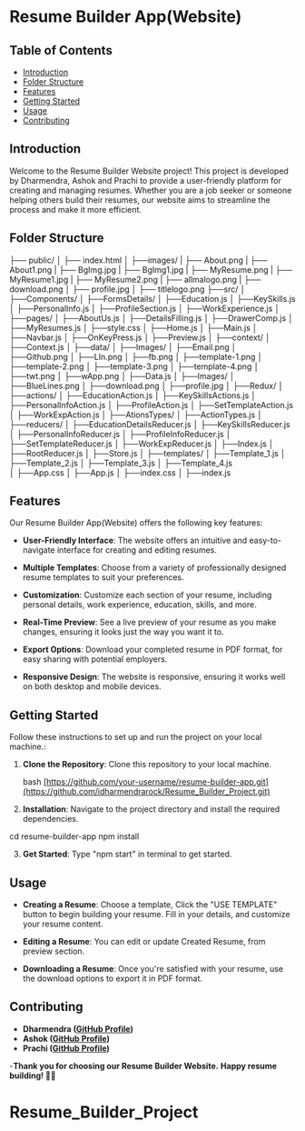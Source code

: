 # Resume Builder App(Website)

## Table of Contents

- [Introduction](#introduction)
- [Folder Structure](#Folde_Structure)
- [Features](#features)
- [Getting Started](#getting-started)
- [Usage](#usage)
- [Contributing](#contributing)

## Introduction

Welcome to the Resume Builder Website project! This project is developed by Dharmendra, Ashok and Prachi to provide a user-friendly platform for creating and managing resumes. Whether you are a job seeker or someone helping others build their resumes, our website aims to streamline the process and make it more efficient.

## Folder Structure

├── public/
│ ├── index.html
│ ├──images/
|   ├── About.png
|   ├── About1.png
|   ├── BgImg.jpg
|   ├── BgImg1.jpg
|   ├── MyResume.png
|   ├── MyResume1.jpg
|   ├── MyResume2.png
|   ├── allmalogo.png
|   ├── download.png
│   ├── profile.jpg
│   ├── titlelogo.png
├──src/
│ ├──Components/
│   ├──FormsDetails/
│          ├──Education.js
│          ├──KeySkills.js
│          ├──PersonalInfo.js
│          ├──ProfileSection.js
│          ├──WorkExperience.js
│   ├──pages/
│          ├──AboutUs.js
│          ├──DetailsFilling.js
│          ├──DrawerComp.js
│          ├──MyResumes.js
│          ├──style.css
│   ├──Home.js
│   ├──Main.js
│   ├──Navbar.js
│   ├──OnKeyPress.js
│   ├──Preview.js
│ ├──context/
│   ├──Context.js
│ ├──data/
│   ├──Images/
│          ├──Email.png
│          ├──Github.png
│          ├──LIn.png
│          ├──fb.png
│          ├──template-1.png
│          ├──template-2.png
│          ├──template-3.png
│          ├──template-4.png
│          ├──twt.png 
│          ├──wApp.png
│    ├──Data.js
│ ├──Images/
│   ├──BlueLines.png
│   ├──download.png
│   ├──profile.jpg
│ ├──Redux/
│   ├──actions/
│          ├──EducationAction.js
│          ├──KeySkillsActions.js
│          ├──PersonalInfoAction.js
│          ├──ProfileAction.js
│          ├──SetTemplateAction.js
│          ├──WorkExpAction.js
│ ├──AtionsTypes/
│    ├──ActionTypes.js
│ ├──reducers/
│    ├──EducationDetailsReducer.js
│    ├──KeySkillsReducer.js
│    ├──PersonalInfoReducer.js
│    ├──ProfileInfoReducer.js
│    ├──SetTemplateReducer.js
│    ├──WorkExpReducer.js
│ ├──Index.js
│ ├──RootReducer.js
│ ├──Store.js
│ ├──templates/
│    ├──Template_1.js
│    ├──Template_2.js
│    ├──Template_3.js
│    ├──Template_4.js  
│ ├──App.css
│ ├──App.js
│ ├──index.css
│ ├──index.js

## Features

Our Resume Builder App(Website) offers the following key features:

- **User-Friendly Interface**: The website offers an intuitive and easy-to-navigate interface for creating and editing resumes.

- **Multiple Templates**: Choose from a variety of professionally designed resume templates to suit your preferences.

- **Customization**: Customize each section of your resume, including personal details, work experience, education, skills, and more.

- **Real-Time Preview**: See a live preview of your resume as you make changes, ensuring it looks just the way you want it to.
- **Export Options**: Download your completed resume in PDF format, for easy sharing with potential employers.

- **Responsive Design**: The website is responsive, ensuring it works well on both desktop and mobile devices.

## Getting Started

Follow these instructions to set up and run the project on your local machine.:

1. **Clone the Repository**: Clone this repository to your local machine.

   bash
   [https://github.com/your-username/resume-builder-app.git](https://github.com/idharmendrarock/Resume_Builder_Project.git)

2. **Installation**: Navigate to the project directory and install the required dependencies.

cd resume-builder-app
npm install

3. **Get Started**: Type "npm start" in terminal to get started.

## Usage

- **Creating a Resume**: Choose a template, Click the "USE TEMPLATE" button to begin building your resume. Fill in your details, and customize your resume content.

- **Editing a Resume**: You can edit or update Created Resume, from preview section.

- **Downloading a Resume**: Once you're satisfied with your resume, use the download options to export it in PDF format.

## Contributing

- **Dharmendra ([GitHub Profile](https://github.com/idhamrendrarock))**
- **Ashok ([GitHub Profile](https://github.com/ashok-SN))**
- **Prachi ([GitHub Profile](https://github.com/prachirahud))**

-**Thank you for choosing our Resume Builder Website.**
**Happy resume building! 📄✨**

# Resume_Builder_Project
